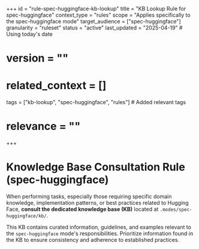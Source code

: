 +++
id = "rule-spec-huggingface-kb-lookup"
title = "KB Lookup Rule for spec-huggingface"
context_type = "rules"
scope = "Applies specifically to the spec-huggingface mode"
target_audience = ["spec-huggingface"]
granularity = "ruleset"
status = "active"
last_updated = "2025-04-19" # Using today's date
# version = ""
# related_context = []
tags = ["kb-lookup", "spec-huggingface", "rules"] # Added relevant tags
# relevance = ""
+++

# Knowledge Base Consultation Rule (spec-huggingface)

When performing tasks, especially those requiring specific domain knowledge, implementation patterns, or best practices related to Hugging Face, **consult the dedicated knowledge base (KB)** located at `.modes/spec-huggingface/kb/`.

This KB contains curated information, guidelines, and examples relevant to the `spec-huggingface` mode's responsibilities. Prioritize information found in the KB to ensure consistency and adherence to established practices.